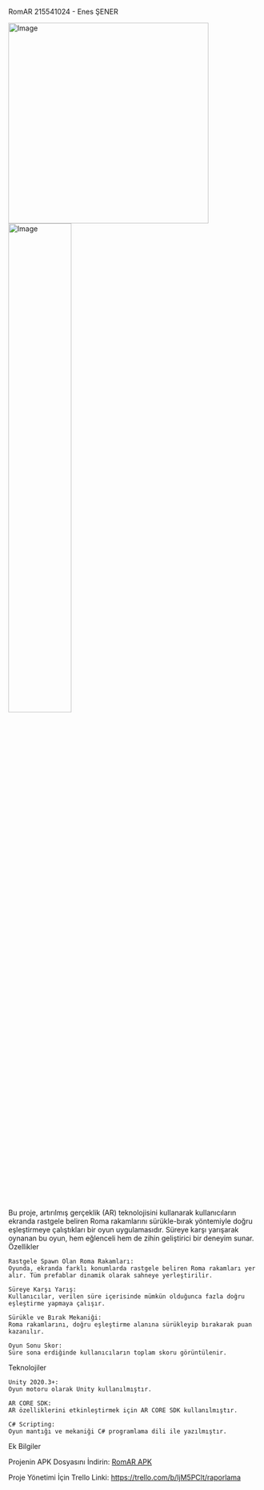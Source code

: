 RomAR
215541024 - Enes ŞENER

<img src="https://github.com/user-attachments/assets/421f09ec-b08c-4089-868f-e401a8b9693a" alt="Image" width="400">
<img src="https://github.com/user-attachments/assets/421f09ec-b08c-4089-868f-e401a8b9693a" alt="Image" style="width: 50%; height: auto;">

Bu proje, artırılmış gerçeklik (AR) teknolojisini kullanarak kullanıcıların ekranda rastgele beliren Roma rakamlarını sürükle-bırak yöntemiyle doğru eşleştirmeye çalıştıkları bir oyun uygulamasıdır. Süreye karşı yarışarak oynanan bu oyun, hem eğlenceli hem de zihin geliştirici bir deneyim sunar.
Özellikler

    Rastgele Spawn Olan Roma Rakamları:
    Oyunda, ekranda farklı konumlarda rastgele beliren Roma rakamları yer alır. Tüm prefablar dinamik olarak sahneye yerleştirilir.

    Süreye Karşı Yarış:
    Kullanıcılar, verilen süre içerisinde mümkün olduğunca fazla doğru eşleştirme yapmaya çalışır.

    Sürükle ve Bırak Mekaniği:
    Roma rakamlarını, doğru eşleştirme alanına sürükleyip bırakarak puan kazanılır.

    Oyun Sonu Skor:
    Süre sona erdiğinde kullanıcıların toplam skoru görüntülenir.

Teknolojiler

    Unity 2020.3+:
    Oyun motoru olarak Unity kullanılmıştır.

    AR CORE SDK:
    AR özelliklerini etkinleştirmek için AR CORE SDK kullanılmıştır.

    C# Scripting:
    Oyun mantığı ve mekaniği C# programlama dili ile yazılmıştır.
   
 Ek Bilgiler

 Projenin APK Dosyasını İndirin:
    [RomAR APK](https://drive.google.com/file/d/1feeL-7s7ZJqIBDl_233eYIypUjzuz_g_/view)

 Proje Yönetimi İçin Trello Linki:
    https://trello.com/b/IjM5PClt/raporlama

